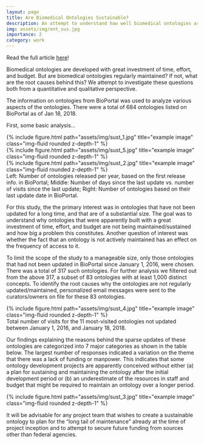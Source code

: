 ```yaml
---
layout: page
title: Are Biomedical Ontologies Sustainable?
description: An attempt to understand how well biomedical ontologies are maintained after their initial development!
img: assets/img/ont_sus.jpg
importance: 2
category: work
---
```


Read the full article <a href="https://www.ncbi.nlm.nih.gov/pmc/articles/PMC6371329/">here</a>!

Biomedical ontologies are developed with great investment of time, effort, and
budget. But are biomedical ontologies regularly maintained? If not, what are the root causes
behind this? We attempt to investigate these questions both from a
quantitative and qualitative perspective.

The information on ontologies from BioPortal was used to analyze various aspects of the
ontologies. There were a total of 684 ontologies listed on BioPortal as of Jan 18, 2018.

First, some basic analysis...


<div class="row">
    <div class="col-sm mt-3 mt-md-0">
        {% include figure.html path="assets/img/sust_1.jpg" title="example image" class="img-fluid rounded z-depth-1" %}
    </div>
    <div class="col-sm mt-3 mt-md-0">
        {% include figure.html path="assets/img/sust_5.jpg" title="example image" class="img-fluid rounded z-depth-1" %}
    </div>
    <div class="col-sm mt-3 mt-md-0">
        {% include figure.html path="assets/img/sust_2.jpg" title="example image" class="img-fluid rounded z-depth-1" %}
    </div>
</div>
<div class="caption">
    Left: Number of ontologies released per year, based on the first release info. in BioPortal; Middle: Number of days since the last update vs. number of visits since the last update; Right: Number of ontologies based on their last update date in BioPortal.
</div>

For this study, the the primary interest was in ontologies that have not been updated for a
long time, and that are of a substantial size. The goal was to understand why ontologies that
were apparently built with a great investment of time, effort, and budget are not being
maintained/sustained and how big a problem this constitutes. Another question of interest
was whether the fact that an ontology is not actively maintained has an effect on the frequency
of access to it.

To limit the scope of the study to a manageable size, only those ontologies that had not
been updated in BioPortal since January 1, 2016, were chosen. There was a total of 317
such ontologies. For further analysis we filtered out from the above 317, a subset of 83 ontologies with at least 1,000
distinct concepts. To identify the root causes why the ontologies are not regularly updated/maintained,
personalized email messages were sent to the curators/owners on file for these 83
ontologies.

<div class="row">
    <div class="col-sm mt-3 mt-md-0">
        {% include figure.html path="assets/img/sust_4.jpg" title="example image" class="img-fluid rounded z-depth-1" %}
    </div>
</div>
<div class="caption">
    Total number of visits for the 11 most-visited ontologies not updated between
January 1, 2016, and January 18, 2018.
</div>

Our findings explaining the reasons behind the sparse updates of these ontologies are categorized into 7 major categories as shown in the table below. The largest number of responses indicated a variation on the theme that there was a lack of funding or manpower. This indicates that some ontology development projects are apparently conceived without
either (a) a plan for sustaining and maintaining the ontology after the initial development period or (b) an underestimate of the resources in staff and budget that might be required
to maintain an ontology over a longer period.

<div class="row">
    <div class="col-sm mt-3 mt-md-0">
        {% include figure.html path="assets/img/sust_3.jpg" title="example image" class="img-fluid rounded z-depth-1" %}
    </div>
</div>

It will be advisable for any project team that wishes to create a sustainable ontology to plan for the “long tail of maintenance” already at the time of project inception and to attempt to secure future funding from sources other than federal agencies.


